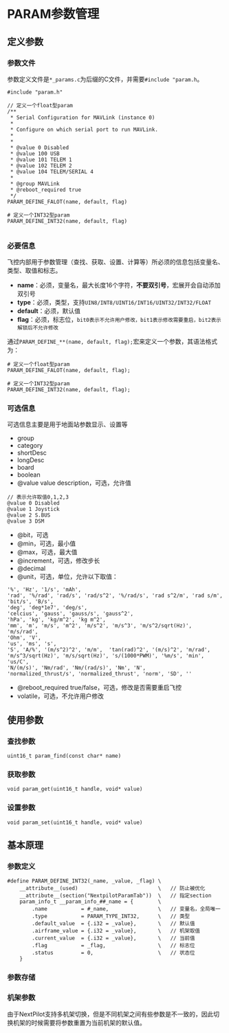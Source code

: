 # PARAM参数管理

## 定义参数

### 参数文件

参数定义文件是`*_params.c`为后缀的C文件，并需要`#include "param.h`。

```
#include "param.h"

// 定义一个float型param
/**
 * Serial Configuration for MAVLink (instance 0)
 *
 * Configure on which serial port to run MAVLink.
 *
 *
 * @value 0 Disabled
 * @value 100 USB
 * @value 101 TELEM 1
 * @value 102 TELEM 2
 * @value 104 TELEM/SERIAL 4
 *
 * @group MAVLink
 * @reboot_required true
 */
PARAM_DEFINE_FALOT(name, default, flag)

# 定义一个INT32型param
PARAM_DEFINE_INT32(name, default, flag)


```

### 必要信息

飞控内部用于参数管理（查找、获取、设置、计算等）所必须的信息包括变量名、类型、取值和标志。

- **name**：必须，变量名，最大长度16个字符，**不要双引号**，宏展开会自动添加双引号
- **type**：必须，类型，支持`UIN8/INT8/UINT16/INT16/UINT32/INT32/FLOAT`
- **default**：必须，默认值
- **flag**：必须，标志位，`bit0表示不允许用户修改，bit1表示修改需要重启，bit2表示解锁后不允许修改`

通过`PARAM_DEFINE_**(name, default, flag);`宏来定义一个参数，其语法格式为：

```
# 定义一个float型param
PARAM_DEFINE_FALOT(name, default, flag);

# 定义一个INT32型param
PARAM_DEFINE_INT32(name, default, flag);

```

### 可选信息

可选信息主要是用于地面站参数显示、设置等

- group
- category
- shortDesc
- longDesc
- board
- boolean
- @value value description，可选，允许值

```
// 表示允许取值0,1,2,3
@value 0 Disabled
@value 1 Joystick
@value 2 S.BUS
@value 3 DSM
```

- @bit，可选
- @min，可选，最小值
- @max，可选，最大值
- @increment，可选，修改步长
- @decimal
- @unit，可选，单位，允许以下取值：

```
'%', 'Hz', '1/s', 'mAh',
'rad', '%/rad', 'rad/s', 'rad/s^2', '%/rad/s', 'rad s^2/m', 'rad s/m',
'bit/s', 'B/s',
'deg', 'deg*1e7', 'deg/s',
'celcius', 'gauss', 'gauss/s', 'gauss^2',
'hPa', 'kg', 'kg/m^2', 'kg m^2',
'mm', 'm', 'm/s', 'm^2', 'm/s^2', 'm/s^3', 'm/s^2/sqrt(Hz)', 'm/s/rad',
'Ohm', 'V',
'us', 'ms', 's',
'S', 'A/%', '(m/s^2)^2', 'm/m',  'tan(rad)^2', '(m/s)^2', 'm/rad',
'm/s^3/sqrt(Hz)', 'm/s/sqrt(Hz)', 's/(1000*PWM)', '%m/s', 'min', 'us/C',
'N/(m/s)', 'Nm/rad', 'Nm/(rad/s)', 'Nm', 'N',
'normalized_thrust/s', 'normalized_thrust', 'norm', 'SD', ''
```

- @reboot_required true/false，可选，修改是否需要重启飞控
- volatile，可选，不允许用户修改

## 使用参数

### 查找参数

```
uint16_t param_find(const char* name)
```

### 获取参数

```
void param_get(uint16_t handle, void* value)
```

### 设置参数

```
void param_set(uint16_t handle, void* value)
```

## 基本原理

### 参数定义

```
#define PARAM_DEFINE_INT32(_name, _value, _flag) \
    __attribute__(used)                          \   // 防止被优化
    __attribute__(section("NextpilotParamTab"))  \   // 指定section
    param_info_t __param_info_##_name = {        \
        .name           = #_name,                \   // 变量名，全局唯一
        .type           = PARAM_TYPE_INT32,      \   // 类型
        .default_value  = {.i32 = _value},       \   // 默认值
        .airframe_value = {.i32 = _value},       \   // 机架取值
        .current_value  = {.i32 = _value},       \   // 当前值
        .flag           = _flag,                 \   // 标志位
        .status         = 0,                     \   // 状态位
    }
```

### 参数存储

### 机架参数

由于NextPilot支持多机架切换，但是不同机架之间有些参数是不一致的，因此切换机架的时候需要将参数重置为当前机架的默认值。

